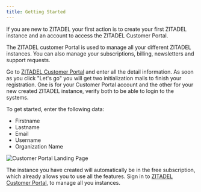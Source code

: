 ```yaml
---
title: Getting Started
---
```


If you are new to ZITADEL your first action is to create your first ZITADEL
instance and an account to access the ZITADEL Customer Portal.

The ZITADEL customer Portal is used to manage all your different ZITADEL
instances. You can also manage your subscriptions, billing, newsletters and
support requests.

Go to [ZITADEL Customer Portal](https://zitadel.cloud) and enter all the detail
information. As soon as you click "Let's go" you will get two initialization
mails to finish your registration. One is for your Customer Portal account and
the other for your new created ZITADEL instance, verify both to be able to login
to the systems.

To get started, enter the following data:

- Firstname
- Lastname
- Email
- Username
- Organization Name

![Customer Portal Landing Page](/img/manuals/portal/customer_portal_landing_page.png)

The instance you have created will automatically be in the free subscription,
which already allows you to use all the features. Sign in to
[ZITADEL Customer Portal](https://zitadel.cloud), to manage all you instances.
